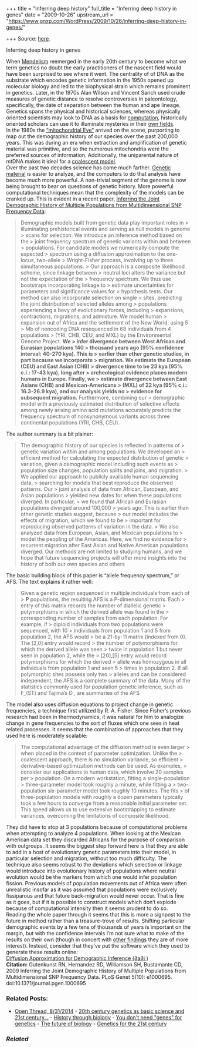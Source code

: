 +++
title = "Inferring deep history"
full_title = "Inferring deep history in genes"
date = "2009-10-26"
upstream_url = "https://www.gnxp.com/WordPress/2009/10/26/inferring-deep-history-in-genes/"

+++
Source: [here](https://www.gnxp.com/WordPress/2009/10/26/inferring-deep-history-in-genes/).

Inferring deep history in genes

When [Mendelism](https://en.wikipedia.org/wiki/Mendelian_inheritance) reemerged in the early 20th century to become what we term genetics no doubt the early practitioners of the nascent field would have been surprised to see where it went. The centrality of of DNA as the substrate which encodes genetic information in the 1950s opened up molecular biology and led to the biophysical strain which remains prominent in genetics. Later, in the 1970s Alan Wilson and Vincent Sarich used crude measures of genetic distance to resolve controversies in paleontology, specifically, the date of separation between the human and ape lineage. Genetics spans the physical and historical sciences, whereas physically oriented scientists may look to DNA as a basis for [computation](https://en.wikipedia.org/wiki/DNA_computing), historically oriented scholars can use it to illuminate mysteries in their [own fields](https://www.google.com/cse?cx=017254414699180528062:uyrcvn__yd0&q=etruscan+site:http://scienceblogs.com/gnxp/&sa=Search).  
In the 1980s the [“mitochondrial Eve”](https://en.wikipedia.org/wiki/Mitochondrial_Eve) arrived on the scene, purporting to map out the demographic history of our species over the past 200,000 years. This was during an era when extraction and amplification of genetic material was primitive, and so the numerous mitochondria were the preferred sources of information. Additionally, the uniparental nature of mtDNA makes it ideal for a [coalescent model](https://en.wikipedia.org/wiki/Coalescent_theory).  
Over the past two decades science has come much farther. [Genetic material](https://en.wikipedia.org/wiki/Pcr) is easier to analyze, and the computers to do that analysis have become much more powerful. A non-trivial segment of the genome is now being brought to bear on questions of genetic history. More powerful computational techniques mean that the complexity of the models can be cranked up. This is evident in a recent paper, [Inferring the Joint Demographic History of Multiple Populations from Multidimensional SNP Frequency Data](http://www.plosgenetics.org/article/info:doi/10.1371/journal.pgen.1000695):

> Demographic models built from genetic data play important roles in > illuminating prehistorical events and serving as null models in genome > scans for selection. We introduce an inference method based on the > joint frequency spectrum of genetic variants within and between > populations. For candidate models we numerically compute the expected > spectrum using a diffusion approximation to the one-locus, two-allele > Wright-Fisher process, involving up to three simultaneous populations. > Our approach is a composite likelihood scheme, since linkage between > neutral loci alters the variance but not the expectation of the > frequency spectrum. We thus use bootstraps incorporating linkage to > estimate uncertainties for parameters and significance values for > hypothesis tests. Our method can also incorporate selection on single > sites, predicting the joint distribution of selected alleles among > populations experiencing a bevy of evolutionary forces, including > expansions, contractions, migrations, and admixture. We model human > expansion out of Africa and the settlement of the New World, using 5 > Mb of noncoding DNA resequenced in 68 individuals from 4 populations > (YRI, CHB, CEU, and MXL) by the Environmental Genome Project. **We > infer divergence between West African and Eurasian populations 140 > thousand years ago (95% confidence interval: 40-270 kya). This is > earlier than other genetic studies, in part because we incorporate > migration. We estimate the European (CEU) and East Asian (CHB) > divergence time to be 23 kya (95% c.i.: 17-43 kya), long after > archeological evidence places modern humans in Europe. Finally, we > estimate divergence between East Asians (CHB) and Mexican-Americans > (MXL) of 22 kya (95% c.i.: 16.3-26.9 kya), and our analysis yields no > evidence for subsequent migration.** Furthermore, combining our > demographic model with a previously estimated distribution of selective effects among newly arising amino acid mutations accurately predicts the frequency spectrum of nonsynonymous variants across three continental populations (YRI, CHB, CEU).

The author summary is a bit plainer:

> The demographic history of our species is reflected in patterns of > genetic variation within and among populations. We developed an > efficient method for calculating the expected distribution of genetic > variation, given a demographic model including such events as > population size changes, population splits and joins, and migration. > We applied our approach to publicly available human sequencing data, > searching for models that best reproduce the observed patterns. Our > joint analysis of data from African, European, and Asian populations > yielded new dates for when these populations diverged. In particular, > we found that African and Eurasian populations diverged around 100,000 > years ago. This is earlier than other genetic studies suggest, because > our model includes the effects of migration, which we found to be > important for reproducing observed patterns of variation in the data. > We also analyzed data from European, Asian, and Mexican populations to > model the peopling of the Americas. Here, we find no evidence for > recurrent migration after East Asian and Native American populations diverged. Our methods are not limited to studying humans, and we hope that future sequencing projects will offer more insights into the history of both our own species and others

The basic building block of this paper is “allele frequency spectrum,” or AFS. The text explains it rather well:

> Given a genetic region sequenced in multiple individuals from each of > **P** populations, the resulting AFS is a P-dimensional matrix. Each > entry of this matrix records the number of diallelic genetic > polymorphisms in which the derived allele was found in the > corresponding number of samples from each population. For example, if > diploid individuals from two populations were sequenced, with 10 > individuals from population 1 and 5 from population 2, the AFS would > be a 21-by-11 matrix (indexed from 0). The \[2,0\] entry would record > the number of polymorphisms for which the derived allele was seen > twice in population 1 but never seen in population 2, while the > \[20\],\[5\] entry would record polymorphisms for which the derived > allele was homozygous in all individuals from population 1 and seen 5 > times in population 2. If all polymorphic sites possess only two > alleles and can be considered independent, the AFS is a complete summary of the data. Many of the statistics commonly used for population genetic inference, such as F_(ST) and Tajima’s D , are summaries of the AFS

The model also uses diffusion equations to project change in genetic frequencies, a technique first utilized by R. A. Fisher. Since Fisher’s previous research had been in thermodynamics, it was natural for him to analogize change in gene frequencies to the sort of fluxes which one sees in heat related processes. It seems that the combination of approaches that they used here is moderately scalable:

> The computational advantage of the diffusion method is even larger > when placed in the context of parameter optimization. Unlike the > coalescent approach, there is no simulation variance, so efficient > derivative-based optimization methods can be used. As examples, > consider our applications to human data, which involve 20 samples per > population. On a modern workstation, fitting a single-population > three-parameter model took roughly a minute, while fitting a > two-population six-parameter model took roughly 10 minutes. The fits > of three-population models with roughly a dozen parameters typically took a few hours to converge from a reasonable initial parameter set. This speed allows us to use extensive bootstrapping to estimate variances, overcoming the limitations of composite likelihood.

They did have to stop at 3 populations because of computational problems when attempting to analyze 4 populations. When looking at the Mexican American data set they discarded Africans for the purpose of comparison with outgroups. It seems the biggest step forward here is that they are able to add in a host of evolutionary genetic parameters into their model, in particular selection and migration, without too much difficulty. The technique also seems robust to the deviations which selection or linkage would introduce into evolutionary history of populations where neutral evolution would be the markers from which one would infer population fission. Previous models of population movements out of Africa were often unrealistic insofar as it was assumed that populations were exclusively fissiparous and that future back-migration would never occur. That is fine as it goes, but if it is possible to construct models which don’t explode because of computational intensity then it seems prudent to do so.  
Reading the whole paper through it seems that this is more a signpost to the future in method rather than a treasure-trove of results. Shifting particular demographic events by a few tens of thousands of years is important on the margin, but with the confidence intervals I’m not sure what to make of the results on their own (though in concert with [other findings](https://dienekes.blogspot.com/2009/10/140000-year-divergence-time-between.html) they are of more interest). Instead, consider that they’ve put the software which they used to generate these results online:  
[Diffusion Approximation for Demographic Inference (∂a∂i )](https://code.google.com/p/dadi/)  
**Citation:** Gutenkunst RN, Hernandez RD, Williamson SH, Bustamante CD, 2009 Inferring the Joint Demographic History of Multiple Populations from Multidimensional SNP Frequency Data. PLoS Genet 5(10): e1000695. doi:10.1371/journal.pgen.1000695

### Related Posts:

- [Open Thread,
  8/31/2014](https://www.gnxp.com/WordPress/2014/08/31/open-thread-8312014/) - [20th century genetics as basic science and 21st
  century…](https://www.gnxp.com/WordPress/2020/08/30/20th-century-genetics-as-basic-science-and-21st-century-genetics-as-basic-and-applied/) - [History through
  biology](https://www.gnxp.com/WordPress/2008/04/11/history-through-biology/) - [You don't need "genes" for
  genetics](https://www.gnxp.com/WordPress/2012/10/12/you-dont-need-genes-for-genetics/) - [The future of
  biology](https://www.gnxp.com/WordPress/2006/08/23/the-future-of-biology/) - [Genetics for the 21st
  century](https://www.gnxp.com/WordPress/2012/07/03/genetics-for-the-21st-century/)

### *Related*

[](https://www.addtoany.com/add_to/facebook?linkurl=https%3A%2F%2Fwww.gnxp.com%2FWordPress%2F2009%2F10%2F26%2Finferring-deep-history-in-genes%2F&linkname=Inferring%20deep%20history%20in%20genes "Facebook")[](https://www.addtoany.com/add_to/twitter?linkurl=https%3A%2F%2Fwww.gnxp.com%2FWordPress%2F2009%2F10%2F26%2Finferring-deep-history-in-genes%2F&linkname=Inferring%20deep%20history%20in%20genes "Twitter")[](https://www.addtoany.com/add_to/email?linkurl=https%3A%2F%2Fwww.gnxp.com%2FWordPress%2F2009%2F10%2F26%2Finferring-deep-history-in-genes%2F&linkname=Inferring%20deep%20history%20in%20genes "Email")[](https://www.addtoany.com/share)
